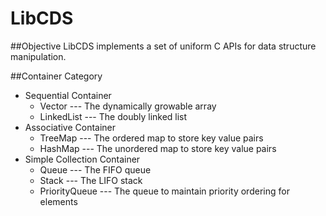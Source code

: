 LibCDS
=============

##Objective
LibCDS implements a set of uniform C APIs for data structure manipulation.

##Container Category
 - Sequential Container
   - Vector --- The dynamically growable array
   - LinkedList --- The doubly linked list
 - Associative Container
   - TreeMap --- The ordered map to store key value pairs
   - HashMap --- The unordered map to store key value pairs
 - Simple Collection Container
   - Queue --- The FIFO queue
   - Stack --- The LIFO stack
   - PriorityQueue --- The queue to maintain priority ordering for elements